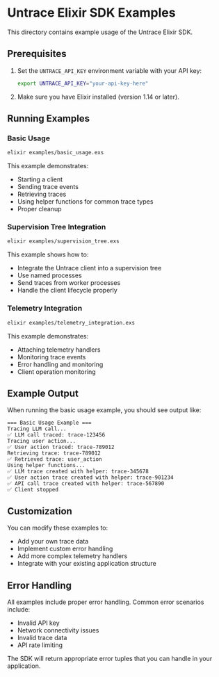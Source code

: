 # Untrace Elixir SDK Examples

This directory contains example usage of the Untrace Elixir SDK.

## Prerequisites

1. Set the `UNTRACE_API_KEY` environment variable with your API key:
   ```bash
   export UNTRACE_API_KEY="your-api-key-here"
   ```

2. Make sure you have Elixir installed (version 1.14 or later).

## Running Examples

### Basic Usage

```bash
elixir examples/basic_usage.exs
```

This example demonstrates:
- Starting a client
- Sending trace events
- Retrieving traces
- Using helper functions for common trace types
- Proper cleanup

### Supervision Tree Integration

```bash
elixir examples/supervision_tree.exs
```

This example shows how to:
- Integrate the Untrace client into a supervision tree
- Use named processes
- Send traces from worker processes
- Handle the client lifecycle properly

### Telemetry Integration

```bash
elixir examples/telemetry_integration.exs
```

This example demonstrates:
- Attaching telemetry handlers
- Monitoring trace events
- Error handling and monitoring
- Client operation monitoring

## Example Output

When running the basic usage example, you should see output like:

```
=== Basic Usage Example ===
Tracing LLM call...
✅ LLM call traced: trace-123456
Tracing user action...
✅ User action traced: trace-789012
Retrieving trace: trace-789012
✅ Retrieved trace: user_action
Using helper functions...
✅ LLM trace created with helper: trace-345678
✅ User action trace created with helper: trace-901234
✅ API call trace created with helper: trace-567890
✅ Client stopped
```

## Customization

You can modify these examples to:
- Add your own trace data
- Implement custom error handling
- Add more complex telemetry handlers
- Integrate with your existing application structure

## Error Handling

All examples include proper error handling. Common error scenarios include:
- Invalid API key
- Network connectivity issues
- Invalid trace data
- API rate limiting

The SDK will return appropriate error tuples that you can handle in your application.
